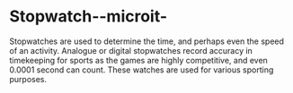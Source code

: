 # Stopwatch--microit-
Stopwatches are used to determine the time, and perhaps even the speed of an activity. Analogue or digital stopwatches record accuracy in timekeeping for sports as the games are highly competitive, and even 0.0001 second can count. These watches are used for various sporting purposes.
